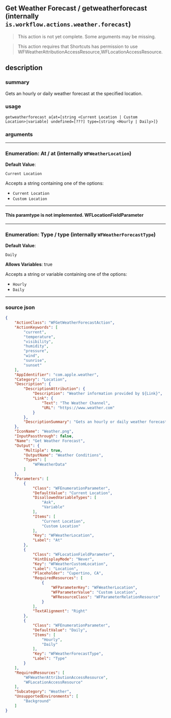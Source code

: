 
## Get Weather Forecast / getweatherforecast (internally `is.workflow.actions.weather.forecast`)

> This action is not yet complete. Some arguments may be missing.

> This action requires that Shortcuts has permission to use WFWeatherAttributionAccessResource,WFLocationAccessResource.


## description

### summary

Gets an hourly or daily weather forecast at the specified location.


### usage
```
getweatherforecast a{at=[string <Current Location | Custom Location>|variable] undefined=[???] type=[string <Hourly | Daily>]}
```

### arguments

---

### Enumeration: At / at (internally `WFWeatherLocation`)
**Default Value**:
```
Current Location
```


Accepts a string 
containing one of the options:

- `Current Location`
- `Custom Location`

---

#### This paramtype is not implemented. WFLocationFieldParameter

---

### Enumeration: Type / type (internally `WFWeatherForecastType`)
**Default Value**:
```
Daily
```
**Allows Variables**: true



Accepts a string 
or variable
containing one of the options:

- `Hourly`
- `Daily`

---

### source json

```json
{
	"ActionClass": "WFGetWeatherForecastAction",
	"ActionKeywords": [
		"current",
		"temperature",
		"visibility",
		"humidity",
		"pressure",
		"wind",
		"sunrise",
		"sunset"
	],
	"AppIdentifier": "com.apple.weather",
	"Category": "Location",
	"Description": {
		"DescriptionAttribution": {
			"Description": "Weather information provided by ${Link}",
			"Link": {
				"Text": "The Weather Channel",
				"URL": "https://www.weather.com"
			}
		},
		"DescriptionSummary": "Gets an hourly or daily weather forecast at the specified location."
	},
	"IconName": "Weather.png",
	"InputPassthrough": false,
	"Name": "Get Weather Forecast",
	"Output": {
		"Multiple": true,
		"OutputName": "Weather Conditions",
		"Types": [
			"WFWeatherData"
		]
	},
	"Parameters": [
		{
			"Class": "WFEnumerationParameter",
			"DefaultValue": "Current Location",
			"DisallowedVariableTypes": [
				"Ask",
				"Variable"
			],
			"Items": [
				"Current Location",
				"Custom Location"
			],
			"Key": "WFWeatherLocation",
			"Label": "At"
		},
		{
			"Class": "WFLocationFieldParameter",
			"HintDisplayMode": "Never",
			"Key": "WFWeatherCustomLocation",
			"Label": "Location",
			"Placeholder": "Cupertino, CA",
			"RequiredResources": [
				{
					"WFParameterKey": "WFWeatherLocation",
					"WFParameterValue": "Custom Location",
					"WFResourceClass": "WFParameterRelationResource"
				}
			],
			"TextAlignment": "Right"
		},
		{
			"Class": "WFEnumerationParameter",
			"DefaultValue": "Daily",
			"Items": [
				"Hourly",
				"Daily"
			],
			"Key": "WFWeatherForecastType",
			"Label": "Type"
		}
	],
	"RequiredResources": [
		"WFWeatherAttributionAccessResource",
		"WFLocationAccessResource"
	],
	"Subcategory": "Weather",
	"UnsupportedEnvironments": [
		"Background"
	]
}
```
